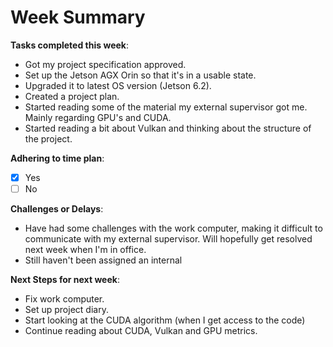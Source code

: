 # Week Summary


**Tasks completed this week**:
- Got my project specification approved.
- Set up the Jetson AGX Orin so that it's in a usable state.
- Upgraded it to latest OS version (Jetson 6.2).
- Created a project plan.
- Started reading some of the material my external supervisor got me. Mainly regarding GPU's and CUDA. 
- Started reading a bit about Vulkan and thinking about the structure of the project. 

**Adhering to time plan**: 
- [x] Yes
- [ ] No

**Challenges or Delays**:
- Have had some challenges with the work computer, making it difficult to communicate with my external supervisor. Will hopefully get resolved next week when I'm in office.
- Still haven't been assigned an internal 

**Next Steps for next week**:
- Fix work computer.
- Set up project diary.
- Start looking at the CUDA algorithm (when I get access to the code)
- Continue reading about CUDA, Vulkan and GPU metrics.

